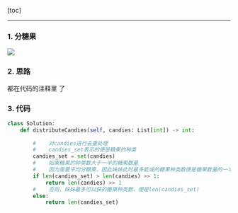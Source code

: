 [toc]

---

### 1. 分糖果

![](https://i.loli.net/2019/12/26/vdUOu82eYs4IkWC.jpg)

### 2.  思路

都在代码的注释里 了

### 3. 代码

```python
class Solution:
    def distributeCandies(self, candies: List[int]) -> int:
        
        #    对candies进行去重处理
        #    candies_set表示的便是糖果的种类
        candies_set = set(candies)
        #    如果糖果的种类数大于一半的糖果数量
        #    因为需要平均分糖果，因此妹妹此时最多能或的糖果种类数便是糖果数量的一半
        if len(candies_set) > len(candies) >> 1:
            return len(candies) >> 1
        #    否则，妹妹最多可以获的糖果种类数，便是len(candies_set)
        else:
            return len(candies_set)
        

```

